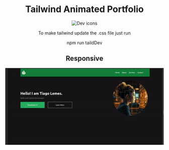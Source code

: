 <h1 align="center">Tailwind Animated Portfolio</h1>

<p align="center">
  <img src="https://skillicons.dev/icons?i=tailwind" alt="Dev icons" />
</p>

<p align="center">To make tailwind update the .css file just run</p>
<p align="center">npm run taildDev</p>

<h2 align="center">Responsive</h2>
<img src="1.gif" alt="Webpage" />



<!-- <h2 align="center">Desktop Version</h2>  
<p align="center">  
  <img src="11.png" alt="Webpage" />
  <img src="12.png" alt="Webpage" />
  <img src="13.png" alt="Webpage" />
  <img src="14.png" alt="Webpage" />
  <img src="15.png" alt="Webpage" />
</p>

<h2 align="center">Mobile Version</h2>  
<p align="center">
  <img src="1.png" alt="Webpage" />
  <img src="2.png" alt="Webpage" />
  <img src="3.png" alt="Webpage" />
  <img src="4.png" alt="Webpage" />
  <img src="5.png" alt="Webpage" />
  <img src="6.png" alt="Webpage" />
  <img src="7.png" alt="Webpage" />
</p> -->
